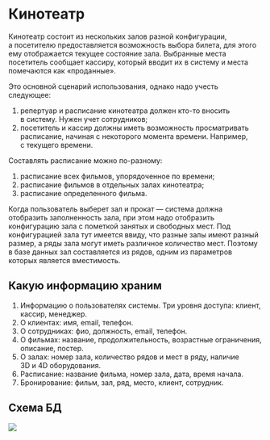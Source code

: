 # Кинотеатр

Кинотеатр состоит из&nbsp;нескольких залов разной конфигурации, а&nbsp;посетителю предоставляется возможность выбора билета, для этого ему отображается текущее состояние зала. Выбранные места посетитель сообщает кассиру, который вводит их&nbsp;в&nbsp;систему и&nbsp;места помечаются как &laquo;проданные&raquo;. 

Это основной сценарий использования, однако надо учесть следующее:

1. репертуар и&nbsp;расписание кинотеатра должен кто-то вносить в&nbsp;систему. Нужен учет сотрудников;
2. посетитель и&nbsp;кассир должны иметь возможность просматривать расписание, начиная с&nbsp;некоторого момента времени. Например, с&nbsp;текущего времени. 

Составлять расписание можно по-разному:
1. расписание всех фильмов, упорядоченное по&nbsp;времени;
2. расписание фильмов в&nbsp;отдельных залах кинотеатра;
3. расписание определенного фильма.

Когда пользователь выберет зал и&nbsp;прокат&nbsp;&mdash; система должна отобразить заполненность зала, при этом надо отобразить конфигурацию зала с&nbsp;пометкой занятых и&nbsp;свободных мест. Под конфигурацией зала тут имеется ввиду, что разные залы имеют разный размер, а&nbsp;ряды зала могут иметь различное количество мест. Поэтому в&nbsp;базе данных зал составляется из&nbsp;рядов, одним из&nbsp;параметров которых является вместимость.

## Какую информацию храним
1. Информацию о&nbsp;пользователях системы. Три уровня доступа: клиент, кассир, менеджер.
2. О&nbsp;клиентах: имя, email, телефон.
3. О&nbsp;сотрудниках: фио, должность, email, телефон.
4. О&nbsp;фильмах: название, продолжительность, возрастные ограничения, описание, постер.
5. О&nbsp;залах: номер зала, количество рядов и&nbsp;мест в&nbsp;ряду, наличие 3D&nbsp;и&nbsp;4D&nbsp;оборудования.
6. Расписание: название фильма, номер зала, дата, время начала.
8. Бронирование: фильм, зал, ряд, место, клиент, сотрудник.

## Схема БД
![](https://user-images.githubusercontent.com/3592004/133276918-aa16fd6d-a077-44ff-9ac0-d65229e70430.jpg)
